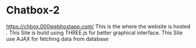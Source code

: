 # Chatbox-2
https://chbox.000webhostapp.com/  This is the where the website is hosted .
This Site is build using THREE.js for better graphical interface.
This Site use AJAX for fetching data from database


